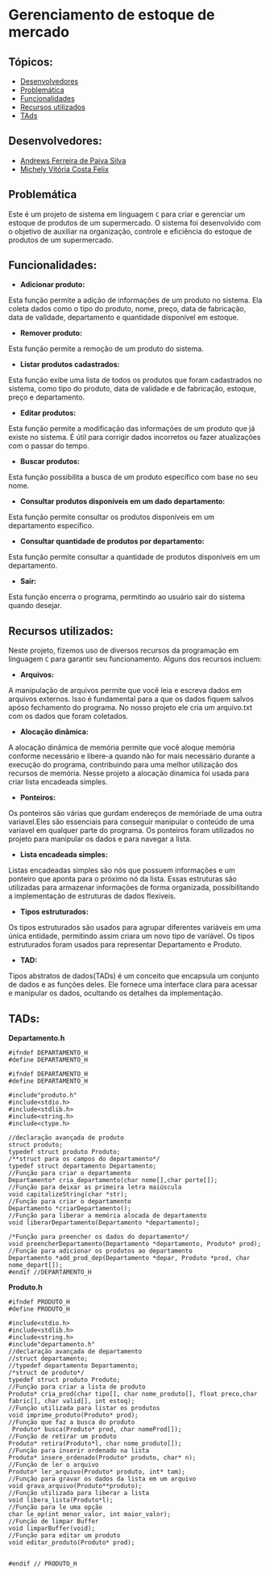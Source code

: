 # Gerenciamento de estoque de mercado
## Tópicos:
- [Desenvolvedores](#Desenvolvedores)
- [Problemática](#Problemática)
- [Funcionalidades](#Funcionalidades)
- [Recursos utilizados](#Recursos-utilizados)
- [TAds](#TADs)
  
## Desenvolvedores:
- [Andrews Ferreira de Paiva Silva](https://github.com/TheFonci)
- [Michely Vitória Costa Felix](https://github.com/MichelyFelix)

## Problemática
Este é um projeto de sistema em linguagem `C` para criar e gerenciar um estoque de produtos de um supermercado. O sistema foi desenvolvido com o objetivo de auxiliar na organização, controle e eficiência do estoque de produtos de um supermercado.
## Funcionalidades:
- **Adicionar produto:**
  
Esta função permite a adição de informações de um produto no sistema. Ela coleta dados como o tipo do produto, nome, preço, data de fabricação, data de validade, departamento e quantidade disponível em estoque.

- **Remover produto:**
  
Esta função permite a remoção de um produto do sistema.

- **Listar produtos cadastrados:**
  
Esta função exibe uma lista de todos os produtos que foram cadastrados no sistema, como tipo do produto, data de validade e de fabricação, estoque, preço e departamento.

- **Editar produtos:**
  
Esta função permite a modificação das informações de um produto que já existe no sistema. É útil para corrigir dados incorretos ou fazer atualizações com o passar do tempo.

- **Buscar produtos:**
  
Esta função possibilita a busca de um produto específico com base no seu nome.

- **Consultar produtos disponíveis em um dado departamento:**
  
Esta função permite consultar os produtos disponíveis em um departamento específico.

- **Consultar quantidade de produtos por departamento:**
  
Esta função permite consultar a quantidade de produtos disponíveis em um departamento.

- **Sair:**
  
Esta função encerra o programa, permitindo ao usuário sair do sistema quando desejar.

## Recursos utilizados:

Neste projeto, fizemos uso de diversos recursos da programação em linguagem `C` para garantir seu funcionamento. Alguns dos recursos incluem:

- **Arquivos:**

A manipulação de arquivos permite que você leia e escreva dados em arquivos externos. Isso é fundamental para a que os dados fiquem salvos apóso fechamento do programa. No nosso projeto ele cria um arquivo.txt com os dados que foram coletados.

- **Alocação dinâmica:**

 A alocação dinâmica de memória permite que você aloque memória conforme necessário e libere-a quando não for mais necessário durante a execução do programa, contribuindo para uma melhor utilização dos recursos de memória. Nesse projeto a alocação dinamica foi usada para criar lista encadeada simples.

- **Ponteiros:**

 Os ponteiros são várias que gurdam endereços de memóriade de uma outra variavel.Eles são essenciais para conseguir manipular o conteúdo de uma variavel em qualquer parte do programa. Os ponteiros foram utilizados no projeto para manipular os dados e para navegar a lista.
 
- **Lista encadeada simples:**

Listas encadeadas simples são nós que possuem informações e um ponteiro que aponta para o próximo nó da lista. Essas estruturas são utilizadas para armazenar informações de forma organizada, possibilitando a implementação de estruturas de dados flexíveis.

- **Tipos estruturados:**
  
Os tipos estruturados são usados para agrupar diferentes variáveis em uma única entidade, permitindo assim criara um novo tipo de variável. Os tipos estruturados foram usados para representar Departamento e Produto.

- **TAD:**

Tipos abstratos de dados(TADs) é um conceito que encapsula um conjunto de dados e as funções deles. Ele fornece uma interface clara para acessar e manipular os dados, ocultando os detalhes da implementação.

## TADs:

 **Departamento.h**
```
#ifndef DEPARTAMENTO_H
#define DEPARTAMENTO_H

#ifndef DEPARTAMENTO_H
#define DEPARTAMENTO_H

#include"produto.h"
#include<stdio.h>
#include<stdlib.h>
#include<string.h>
#include<ctype.h>

//declaração avançada de produto
struct produto;
typedef struct produto Produto;
/**struct para os campos do departamento*/
typedef struct departamento Departamento;
//Função para criar o departamento 
Departamento* cria_departamento(char nome[],char porte[]);
//Função para deixar as primeira letra maiúscula 
void capitalizeString(char *str);
//Função para criar o departamento 
Departamento *criarDepartamento();
//Função para liberar a memória alocada de departamento 
void liberarDepartamento(Departamento *departamento);

/*Função para preencher os dados do departamento*/
void preencherDepartamento(Departamento *departamento, Produto* prod);
//Função para adicionar os produtos ao departamento 
Departamento *add_prod_dep(Departamento *depar, Produto *prod, char nome_depart[]);
#endif //DEPARTAMENTO_H
```

 **Produto.h**
```#ifndef PRODUTO_H
#ifndef PRODUTO_H
#define PRODUTO_H

#include<stdio.h>
#include<stdlib.h>
#include<string.h>
#include"departamento.h"
//declaração avançada de departamento
//struct departamento;
//typedef departamento Departamento;
/*struct de produto*/
typedef struct produto Produto;
//Função para criar a lista de produto
Produto* cria_prod(char tipo[], char nome_produto[], float preco,char fabric[], char valid[], int estoq);
//Função utilizada para listar os produtos
void imprime_produto(Produto* prod);
//Função que faz a busca do produto
 Produto* busca(Produto* prod, char nomeProd[]);
//Função de retirar um produto
Produto* retira(Produto*l, char nome_produto[]);
//Função para inserir ordenado na lista
Produto* insere_ordenado(Produto* produto, char* n);
//Função de ler o arquivo 
Produto* ler_arquivo(Produto* produto, int* tam);
//Função para gravar os dados da lista em um arquivo
void grava_arquivo(Produto**produto);
//Função utilizada para liberar a lista
void libera_lista(Produto*l);
//Função para le uma opção
char le_op(int menor_valor, int maior_valor);
//Função de limpar Buffer
void limparBuffer(void);
//Função para editar um produto
void editar_produto(Produto* prod);


#endif // PRODUTO_H
```

